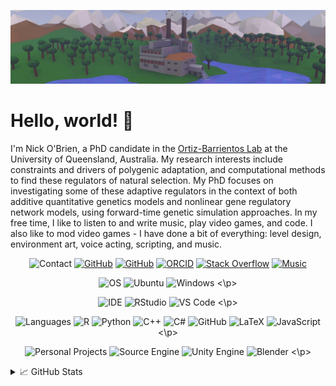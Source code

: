 ![Header](https://github.com/nobrien97/nobrien97/raw/main/images/lowpolyfactory.jpg)

# Hello, world! 👋

I'm Nick O'Brien, a PhD candidate in the [Ortiz-Barrientos Lab](https://www.ortizbarrientoslab.org/) at the University of Queensland, Australia. My research interests include constraints and drivers of polygenic adaptation, and computational methods to find these regulators of natural selection. My PhD focuses on investigating some of these adaptive regulators in the context of both additive quantitative genetics models and nonlinear gene regulatory network models, using forward-time genetic simulation approaches. In my free time, I like to listen to and write music, play video games, and code. I also like to mod video games - I have done a bit of everything: level design, environment art, voice acting, scripting, and music.


<p align="center">
    <a><img alt="Contact" src="https://img.shields.io/badge/-My%20Links-494649?style=flat-square&logo=rss&logoColor=white"></a>
    <a href="https://github.com/nobrien97" target="_blank"><img alt="GitHub" src="https://img.shields.io/badge/-@nobrien97-181717?style=flat-square&logo=GitHub&logoColor=white"></a>
    <a href="https://twitter.com/stochasnick" target="_blank"><img alt="GitHub" src="https://img.shields.io/badge/-@stochasnick-1DA1F2?style=flat-square&logo=Twitter&logoColor=white"></a>
    <a href="https://orcid.org/0000-0003-1363-5841" target="_blank"><img alt="ORCID" src="https://img.shields.io/badge/-ORCID-A6CE39?style=flat-square&logo=ORCID&logoColor=white"></a>
    <a href="https://stackoverflow.com/users/13586824/nick-obrien" target="_blank"><img alt="Stack Overflow" src="https://img.shields.io/badge/-Stack%20Overflow-FE7A16?style=flat-square&logo=Stack-Overflow&logoColor=white"></a>
    <a href="https://distrokid.com/hyperfollow/sinesurfer/transmission" target="_blank"><img alt="Music" src="https://img.shields.io/badge/-My%20Music-1DB954?style=flat-square&logo=spotify&logoColor=white"></a>
</p>

<p align="center">
    <a><img alt="OS" src="https://img.shields.io/badge/-OS-494649?logo=docker&logoColor=white&style=flat-square"></a>
    <a><img alt="Ubuntu" src="https://img.shields.io/badge/-Ubuntu%2020.04-E95420?logo=ubuntu&logoColor=white&style=flat-square"></a>
    <a><img alt="Windows" src="https://img.shields.io/badge/-Windows%2010-0078D6?logo=windows&logoColor=white&style=flat-square"></a>
<\p>

<p align="center">
    <a><img alt="IDE" src="https://img.shields.io/badge/-IDE-494649?logo=visualstudio&logoColor=white&style=flat-square"></a>
    <a><img alt="RStudio" src="https://img.shields.io/badge/-RStudio-75AADB?logo=rstudio&logoColor=white&style=flat-square"></a>
    <a><img alt="VS Code" src="https://img.shields.io/badge/-VS%20Code-007ACC?logo=visualstudiocode&logoColor=white&style=flat-square"></a>
<\p>

<p align="center">
    <a><img alt="Languages" src="https://img.shields.io/badge/-Languages%2FTools-494649?logo=plex&logoColor=white&style=flat-square"></a>
    <a><img alt="R" src="https://img.shields.io/badge/-R-276DC3?logo=r&logoColor=white&style=flat-square"></a>
    <a><img alt="Python" src="https://img.shields.io/badge/-Python%203-3776AB?logo=python&logoColor=white&style=flat-square"></a>
    <a><img alt="C++" src="https://img.shields.io/badge/-C%2B%2B-00599C?logo=c%2B%2B&logoColor=white&style=flat-square"></a>
    <a><img alt="C#" src="https://img.shields.io/badge/-C%23-239120?logo=csharp&logoColor=white&style=flat-square"></a>
    <a><img alt="GitHub" src="https://img.shields.io/badge/-GitHub-181717?logo=github&logoColor=white&style=flat-square"></a>
    <a><img alt="LaTeX" src="https://img.shields.io/badge/-LaTeX-008080?logo=latex&logoColor=white&style=flat-square"></a>
    <a><img alt="JavaScript" src="https://img.shields.io/badge/-JavaScript-F7DF1E?logo=javascript&logoColor=white&style=flat-square"></a>
<\p>

<p align="center">
    <a><img alt="Personal Projects" src="https://img.shields.io/badge/-Personal%20Projects-494649?logo=pcgamingwiki&logoColor=white&style=flat-square"></a>
    <a><img alt="Source Engine" src="https://img.shields.io/badge/-Source%20Engine-F79A10?logo=sourceengine&logoColor=white&style=flat-square"></a>
    <a><img alt="Unity Engine" src="https://img.shields.io/badge/-Unity%20Engine-cccccc?logo=unity&logoColor=white&style=flat-square"></a>
    <a><img alt="Blender" src="https://img.shields.io/badge/-Blender-F5792A?logo=blender&logoColor=white&style=flat-square"></a>
<\p>


<details>
<summary>📈 GitHub Stats</summary>
<p align="center>
[![Nick's GitHub stats](https://github-readme-stats.vercel.app/api?username=nobrien97&count_private=true&show_icons=true)](https://github.com/anuraghazra/github-readme-stats)
[![Top Langs](https://github-readme-stats.vercel.app/api/top-langs/?username=nobrien97&hide=html&layout=compact)](https://github.com/anuraghazra/github-readme-stats)
</p>
</details>

<!--
**nobrien97/nobrien97** is a ✨ _special_ ✨ repository because its `README.md` (this file) appears on your GitHub profile.

Here are some ideas to get you started:

- 🔭 I’m currently working on ...
- 🌱 I’m currently learning ...
- 👯 I’m looking to collaborate on ...
- 🤔 I’m looking for help with ...
- 💬 Ask me about ...
- 📫 How to reach me: ...
- 😄 Pronouns: ...
- ⚡ Fun fact: ...
-->
